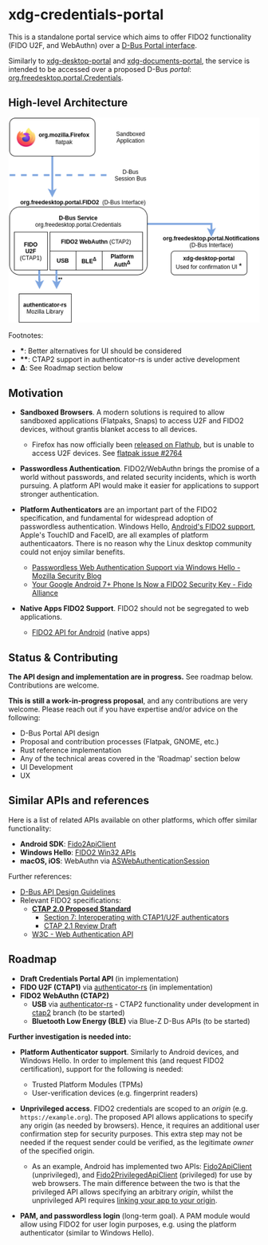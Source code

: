 # xdg-credentials-portal

This is a standalone portal service which aims to offer FIDO2 functionality (FIDO U2F, and WebAuthn) over a [D-Bus Portal interface][xdg-portal].

Similarly to [xdg-desktop-portal][xdg-desktop-portal] and [xdg-documents-portal][xdg-documents-portal], the service is intended to be accessed over a proposed D-Bus *portal*: [org.freedesktop.portal.Credentials][xml-spec].


## High-level Architecture

![High-Level Architecture](./images/diagram-1.png)


Footnotes:

* **\***: Better alternatives for UI should be considered
* **\*\***: CTAP2 support in authenticator-rs is under active development
* **Δ**: See Roadmap section below


## Motivation

* **Sandboxed Browsers**. A modern solutions is required to allow sandboxed applications (Flatpaks, Snaps) to access U2F and FIDO2 devices, without grantis blanket access to all devices.
  * Firefox has now officially been [released on Flathub][firefox-flathub], but is unable to access U2F devices. See [flatpak issue #2764][flatpak-issue]

* **Passwordless Authentication**. FIDO2/WebAuthn brings the promise of a world without passwords, and related security incidents, which is worth pursuing. A platform API would make it easier for applications to support stronger authentication.

* **Platform Authenticators** are an important part of the FIDO2 specification, and fundamental for widespread adoption of passwordless authentication. Windows Hello, [Android's FIDO2 support][fido-android], Apple's TouchID and FaceID, are all examples of platform authenticaators. There is no reason why the Linux desktop community could not enjoy similar benefits.
  * [Passwordless Web Authentication Support via Windows Hello - Mozilla Security Blog][firefox-hello]
  * [Your Google Android 7+ Phone Is Now a FIDO2 Security Key  - Fido Alliance][fido-android]

* **Native Apps FIDO2 Support**. FIDO2 should not be segregated to web applications. 
  * [FIDO2 API for Android][fido-android-api] (native apps)



## Status & Contributing

**The API design and implementation are in progress.** See roadmap below. Contributions are welcome.

**This is still a work-in-progress proposal**, and any contributions are very welcome. Please reach out if you have expertise and/or advice on the following:

* D-Bus Portal API design
* Proposal and contribution processes (Flatpak, GNOME, etc.)
* Rust reference implementation
* Any of the technical areas covered in the 'Roadmap' section below
* UI Development
* UX


## Similar APIs and references

Here is a list of related APIs available on other platforms, which offer similar functionality:

* **Android SDK**: [Fido2ApiClient][android-fido-unprivileged]
* **Windows Hello**: [FIDO2 Win32 APIs][windows-hello-api]
* **macOS, iOS**: WebAuthn via [ASWebAuthenticationSession][apple-apis]


Further references:

* [D-Bus API Design Guidelines][dbus-api-guidelines]
* Relevant FIDO2 specifications:
  * **[CTAP 2.0 Proposed Standard][ctap2]**
    * [Section 7: Interoperating with CTAP1/U2F authenticators][ctap2-interop]
    * [CTAP 2.1 Review Draft][ctap21]
  * [W3C - Web Authentication API][webauthn]


## Roadmap

* **Draft Credentials Portal API** (in implementation)
* **FIDO U2F (CTAP1)** via [authenticator-rs][authenticator-rs] (in implementation)
* **FIDO2 WebAuthn (CTAP2)**
  * **USB** via [authenticator-rs][authenticator-rs] - CTAP2 functionality under development in [ctap2][authenticator-rs-ctap2] branch (to be started)
  * **Bluetooth Low Energy (BLE)** via Blue-Z D-Bus APIs (to be started)

**Further investigation is needed into:**

* **Platform Authenticator support**. Similarly to Android devices, and Windows Hello. In order to implement this (and request FIDO2 certification), support for the following is needed:
  * Trusted Platform Modules (TPMs) 
  * User-verification devices (e.g. fingerprint readers)

* **Unprivileged access**. FIDO2 credentials are scoped to an *origin* (e.g. `https://example.org`). The proposed API allows applications to specify any origin (as needed by browsers). Hence, it requires an additional user confirmation step for security purposes. This extra step may not be needed if the request sender could be verified, as the legitimate *owner* of the specified origin.
  * As an example, Android has implemented two APIs: [Fido2ApiClient][android-fido-unprivileged] (unprivileged), and [Fido2PrivilegedApiClient][android-fido-privileged] (privileged) for use by web browsers. The main difference between the two is that the privileged API allows specifying an arbitrary *origin*, whilst the unprivileged API requires [linking your app to your origin][android-fido-unprivileged-cert].

* **PAM, and passwordless login** (long-term goal). A PAM module would allow using FIDO2 for user login purposes, e.g. using the platform authenticator (similar to Windows Hello).


[xdg-portal]: https://flatpak.github.io/xdg-desktop-portal/portal-docs.html
[xdg-desktop-portal]: https://github.com/flatpak/xdg-desktop-portal
[xdg-documents-portal]: https://github.com/flatpak/xdg-desktop-portal/tree/master/document-portal
[xml-spec]: ./data/org.freedesktop.portal.FIDO2.xml
[authenticator-rs]: https://github.com/mozilla/authenticator-rs
[authenticator-rs-ctap2]: https://github.com/mozilla/authenticator-rs/tree/ctap2
[windows-hello-api]: https://github.com/Microsoft/webauthn
[dbus-api-guidelines]: https://dbus.freedesktop.org/doc/dbus-api-design.html
[ctap2]: https://fidoalliance.org/specs/fido-v2.0-ps-20190130/fido-client-to-authenticator-protocol-v2.0-ps-20190130.html
[ctap2-interop]: https://fidoalliance.org/specs/fido-v2.0-ps-20190130/fido-client-to-authenticator-protocol-v2.0-ps-20190130.html#u2f-interoperability
[ctap21]: https://fidoalliance.org/specs/fido2/fido-client-to-authenticator-protocol-v2.1-rd-20191217.html
[webauthn]: https://www.w3.org/TR/webauthn/
[firefox-hello]: https://blog.mozilla.org/security/2019/03/19/passwordless-web-authentication-support-via-windows-hello/
[flatpak-issue]: https://github.com/flatpak/flatpak/issues/2764
[firefox-flathub]: https://flathub.org/apps/details/org.mozilla.firefox
[fido-android]: https://fidoalliance.org/news-your-google-android-7-phone-is-now-a-fido2-security-key/
[fido-android-api]: https://developers.google.com/identity/fido/android/native-apps
[android-fido-unprivileged]: https://developers.google.com/android/reference/com/google/android/gms/fido/fido2/Fido2ApiClient
[android-fido-unprivileged-cert]: https://developers.google.com/identity/fido/android/native-apps#interoperability_with_your_website
[android-fido-privileged]: https://developers.google.com/android/reference/com/google/android/gms/fido/fido2/Fido2PrivilegedApiClient
[apple-apis]: https://developer.apple.com/documentation/authenticationservices/aswebauthenticationsession
